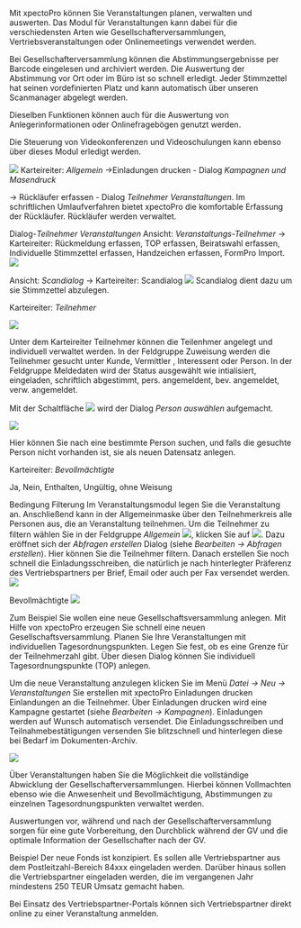 Mit xpectoPro können Sie Veranstaltungen planen, verwalten und auswerten. Das Modul für Veranstaltungen kann dabei für die verschiedensten Arten wie Gesellschafterversammlungen, Vertriebsveranstaltungen oder Onlinemeetings verwendet werden.


Bei Gesellschafterversammlung können die Abstimmungsergebnisse per Barcode eingelesen und archiviert werden. Die Auswertung der Abstimmung vor Ort oder im Büro ist so schnell erledigt. Jeder Stimmzettel hat seinen vordefinierten Platz und kann automatisch über unseren Scanmanager abgelegt werden.

Dieselben Funktionen können auch für die Auswertung von Anlegerinformationen oder Onlinefragebögen genutzt werden.

Die Steuerung von Videokonferenzen und Videoschulungen kann ebenso über dieses Modul erledigt werden.

![](http://xpecto.github.io/docs/img/img_1430841673284.png)
Karteireiter: *Allgemein* 
→Einladungen drucken - Dialog *Kampagnen und Masendruck*

→ Rückläufer erfassen - Dialog *Teilnehmer Veranstaltungen*. Im schriftlichen Umlaufverfahren bietet xpectoPro die komfortable Erfassung der Rückläufer. Rückläufer werden verwaltet.

Dialog-*Teilnehmer  Veranstaltungen*
Ansicht: *Veranstaltungs-Teilnehmer* → Karteireiter: Rückmeldung erfassen, TOP erfassen, Beiratswahl erfassen, Individuelle Stimmzettel erfassen, Handzeichen erfassen, FormPro Import.
![](http://xpecto.github.io/docs/img/img_1432887691419.png)

Ansicht: *Scandialog* → Karteireiter: Scandialog 
![](http://xpecto.github.io/docs/img/img_1432887789278.png)
 Scandialog dient dazu um sie Stimmzettel abzulegen.	

										 									 
Karteireiter: *Teilnehmer*

![](http://xpecto.github.io/docs/img/img_1430841952667.png)

Unter dem Karteireiter Teilnehmer können die Teilenhmer angelegt  und individuell verwaltet werden. In der Feldgruppe Zuweisung werden die Teilnehmer gesucht unter Kunde, Vermittler , Interessent oder Person.
In der Feldgruppe Meldedaten wird der Status ausgewählt wie intialisiert, eingeladen, schriftlich abgestimmt, pers. angemeldent, bev. angemeldet, verw. angemeldet.

Mit der Schaltfläche ![](http://xpecto.github.io/docs/img/img_1426499792252.png) wird der Dialog *Person auswählen* aufgemacht. 

![](http://xpecto.github.io/docs/img/img_1426500257178.png)

Hier können Sie nach eine bestimmte Person suchen, und falls die gesuchte Person nicht vorhanden ist, sie als neuen Datensatz anlegen.

Karteireiter: *Bevollmächtigte*

Ja, Nein, Enthalten, Ungültig, ohne Weisung


Bedingung Filterung
Im Veranstaltungsmodul legen Sie die Veranstaltung an. Anschließend kann in der Allgemeinmaske über den Teilnehmerkreis alle Personen aus, die an Veranstaltung teilnehmen. Um die Teilnehmer zu filtern wählen Sie in der Feldgruppe *Allgemein* ![](http://xpecto.github.io/docs/img/img_1432886377432.png), klicken Sie auf ![](http://xpecto.github.io/docs/img/img_1432890657651.png). Dazu eröffnet sich der *Abfragen erstellen* Dialog (siehe *Bearbeiten → Abfragen erstellen*). Hier können Sie die Teilnehmer filtern. Danach erstellen Sie noch schnell die Einladungsschreiben, die natürlich je nach hinterlegter Präferenz des Vertriebspartners per Brief, Email oder auch per Fax versendet werden.
![](http://xpecto.github.io/docs/img/img_1430841532256.png)


Bevollmächtigte
![](http://xpecto.github.io/docs/img/img_1430842006511.png)


Zum Beispiel Sie wollen eine neue Gesellschaftsversammlung anlegen.
Mit Hilfe von xpectoPro erzeugen Sie schnell eine neuen Gesellschaftsversammlung. Planen Sie Ihre Veranstaltungen mit individuellen Tagesordnungspunkten. Legen Sie fest, ob es eine Grenze für der Teilnehmerzahl gibt. Über diesen Dialog können Sie individuell Tagesordnungspunkte (TOP) anlegen.  

Um die neue Veranstaltung anzulegen klicken Sie im Menü *Datei → Neu → Veranstaltungen*
Sie erstellen mit xpectoPro Einladungen drucken Einlandungen an die Teilnehmer. Über Einladungen drucken wird eine Kampagne gestartet (siehe *Bearbeiten → Kampagnen*). Einladungen werden auf Wunsch automatisch versendet. Die Einladungsschreiben und Teilnahmebestätigungen versenden Sie blitzschnell und hinterlegen diese bei Bedarf im Dokumenten-Archiv.

![](http://xpecto.github.io/docs/img/img_1432885282511.png)


Über Veranstaltungen haben Sie die Möglichkeit die vollständige Abwicklung der Gesellschafterversammlungen. Hierbei können Vollmachten ebenso wie die Anwesenheit und Bevollmächtigung, Abstimmungen zu einzelnen Tagesordnungspunkten verwaltet werden.


Auswertungen vor, während und nach der Gesellschafterversammlung sorgen für eine gute Vorbereitung, den Durchblick während der GV und die optimale Information der Gesellschafter nach der GV.


Beispiel
Der neue Fonds ist konzipiert. Es sollen alle Vertriebspartner aus dem Postleitzahl-Bereich 84xxx eingeladen werden. Darüber hinaus sollen die Vertriebspartner eingeladen werden, die im vergangenen Jahr mindestens 250 TEUR Umsatz gemacht haben.


Bei Einsatz des Vertriebspartner-Portals können sich Vertriebspartner direkt online zu einer Veranstaltung anmelden.